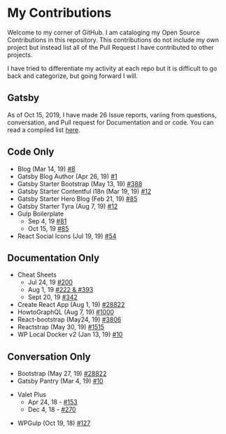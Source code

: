 # My Contributions

Welcome to my corner of GitHub. I am cataloging my Open Source Contributions in this repository. This contributions do not include my own project but instead list all of the Pull Request I have contributed to other projects. 

I have tried to differentiate my activity at each repo but it is difficult to go back and categorize, but going forward I will. 

## Gatsby
As of Oct 15, 2019, I have made 26 Issue reports, variing from questions, conversation, and Pull request for Documentation and or code. You can read a compiled list [here](https://github.com/gatsbyjs/gatsby/issues?utf8=%E2%9C%93&q=author%3Aeclectic-coding+).

## Code Only  
- Blog (Mar 14, 19) [#8](https://github.com/kyleshevlin/blog/pull/8)
- Gatsby Blog Author (Apr 26, 19) [#1](https://github.com/derricktsmith/gatsby-blog-author/pull/1)
- Gatsby Starter Bootstrap (May 13, 19) [#388](https://github.com/jaxx2104/gatsby-starter-bootstrap/pull/388)
- Gatsby Starter Contentful i18n (Mar 19, 19) [#12](gatsby-starter-contentful-i18n)
- Gatsby Starter Hero Blog (Feb 21, 19) [#85](https://github.com/greglobinski/gatsby-starter-hero-blog/issues/85)
- Gatsby Starter Tyra (Aug 7, 19) [#12](gatsby-starter-tyra)
- Gulp Boilerplate 
    * Sep 4, 19 [#81](https://github.com/cferdinandi/gulp-boilerplate/pull/81)
    * Oct 15, 19 [#85](https://github.com/cferdinandi/gulp-boilerplate/issues/85)
- React Social Icons (Jul 19, 19) [#54](https://github.com/jaketrent/react-social-icons/pull/54)

## Documentation Only 
- Cheat Sheets 
    * Jul 24, 19 [#200](https://github.com/spences10/cheat-sheets/pull/200)
    * Aug 1, 19 [#222 & #393](https://github.com/spences10/cheat-sheets/issues/222)
    * Sept 20, 19 [#342](https://github.com/spences10/cheat-sheets/pull/342)
- Create React App (Aug 1, 19) [#28822](https://github.com/facebook/create-react-app/pull/7462)
- HowtoGraphQL (Aug 7, 19) [#1000](https://github.com/howtographql/howtographql/pull/1000)
- React-bootstrap (May24, 19) [#3806](https://github.com/react-bootstrap/react-bootstrap/pull/3806)
- Reactstrap (May 30, 19) [#1515](https://github.com/reactstrap/reactstrap/issues/1515)
- WP Local Docker v2 (Jan 13, 19) [#10](https://github.com/10up/wp-local-docker-v2/issues/10)

## Conversation Only
- Bootstrap (May 27, 19) [#28822](https://github.com/twbs/bootstrap/issues?utf8=%E2%9C%93&q=author%3Aeclectic-coding+)
- Gatsby Pantry (Mar 4, 19) [#10](https://github.com/rmcfadzean/gatsby-pantry/issues/10)
* Valet Plus 
    - Apr 24, 18 - [#153](https://github.com/weprovide/valet-plus/issues/153)
    - Dec 4, 18 - [#270](https://github.com/weprovide/valet-plus/issues/270)
- WPGulp (Oct 19, 18) [#127](https://github.com/ahmadawais/WPGulp/issues/127#issuecomment-537019364)


